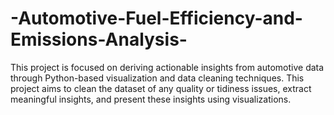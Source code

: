 # -Automotive-Fuel-Efficiency-and-Emissions-Analysis-
This project is focused on deriving actionable insights from automotive data through Python-based visualization and data cleaning techniques. This project aims to clean the dataset of any quality or tidiness issues, extract meaningful insights, and present these insights using visualizations.
